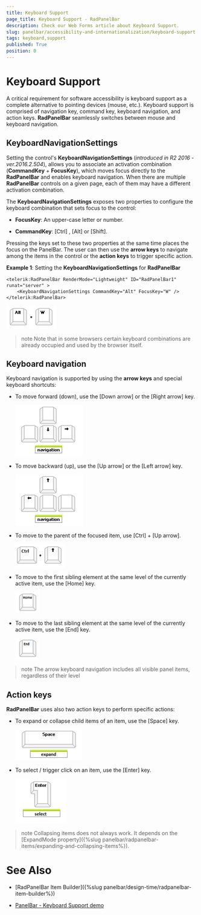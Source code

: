 ```yaml
---
title: Keyboard Support
page_title: Keyboard Support - RadPanelBar
description: Check our Web Forms article about Keyboard Support.
slug: panelbar/accessibility-and-internationalization/keyboard-support
tags: keyboard,support
published: True
position: 0
---
```


# Keyboard Support


A critical requirement for software accessibility is keyboard support as a complete alternative to pointing devices (mouse, etc.). Keyboard support is comprised of navigation key, command key, keyboard navigation, and action keys. **RadPanelBar** seamlessly switches between mouse and keyboard navigation.

## KeyboardNavigationSettings


Setting the control's **KeyboardNavigationSettings** (*introduced in R2 2016 - ver.2016.2.504*), allows you to associate an activation combination (**CommandKey** + **FocusKey**), which moves focus directly to the **RadPanelBar** and enables keyboard navigation. When there are multiple **RadPanelBar** controls on a given page, each of them may have a different activation combination.

The **KeyboardNavigationSettings** exposes two properties to configure the keyboard combination that sets focus to the control:

* **FocusKey**: An upper-case letter or number.

* **CommandKey**: [Ctrl] , [Alt] or [Shift].

Pressing the keys set to these two properties at the same time places the focus on the PanelBar. The user can then use the **arrow keys** to navigate among the items in the control or the **action keys** to trigger specific action.

**Example 1**: Setting the **KeyboardNavigationSettings** for **RadPanelBar**

````ASPNET
<telerik:RadPanelBar RenderMode="Lightweight" ID="RadPanelBar1" runat="server" >
    <KeyboardNavigationSettings CommandKey="Alt" FocusKey="W" />
</telerik:RadPanelBar>
````

![panelbar-accessibilityandinternalization-keyboardsupport-focus](images/navigation-and-command.png)

>note Note that in some browsers certain keyboard combinations are already occupied and used by the browser itself.
>


## Keyboard navigation

Keyboard navigation is supported by using the **arrow keys** and special keyboard shortcuts:

* To move forward (down), use the [Down arrow] or the [Right arrow] key.

	![panelbar-accessibilityandinternalization-keyboardsupport-doun-right-arrows](images/down-right-arrows.png)

* To move backward (up), use the [Up arrow] or the [Left arrow] key.

	![panelbar-accessibilityandinternalization-keyboardsupport-left-up-arrows](images/left-up-arrows.png)

* To move to the parent of the focused item, use [Ctrl] + [Up arrow].

	![panelbar-accessibilityandinternalization-keyboardsupport-control](images/ctrl-and-up.png)

* To move to the first sibling element at the same level of the currently active item, use the [Home] key.

	![panelbar-accessibilityandinternalization-keyboardsupport-home](images/home.png)

* To move to the last sibling element at the same level of the currently active item, use the [End] key.

	![panelbar-accessibilityandinternalization-keyboardsupport-end](images/end.png)

>note The arrow keyboard navigation includes all visible panel items, regardless of their level
>


## Action keys

**RadPanelBar** uses also two action keys to perform specific actions:

* To expand or collapse child items of an item, use the [Space] key.

	![panelbar-accessibilityandinternalization-keyboardsupport-space](images/space.png)

* To select / trigger click on an item, use the [Enter] key.

	![panelbar-accessibilityandinternalization-keyboardsupport-enter](images/enter.png)


>note Collapsing items does not always work. It depends on the [ExpandMode property]({%slug panelbar/radpanelbar-items/expanding-and-collapsing-items%}).
>


# See Also

 * [RadPanelBar Item Builder]({%slug panelbar/design-time/radpanelbar-item-builder%})

 * [PanelBar - Keyboard Support demo](https://demos.telerik.com/aspnet-ajax/panelbar/examples/functionality/keyboardsupport/defaultcs.aspx)
